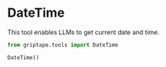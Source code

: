 # DateTime

This tool enables LLMs to get current date and time.

```python
from griptape.tools import DateTime

DateTime()
```
